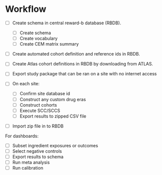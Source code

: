 # Workflow

- [ ] Create schema in central reward-b database (RBDB).
    - [ ] Create schema
    - [ ] Create vocabulary
    - [ ] Create CEM matrix summary

- [ ] Create automated cohort definition and reference ids in RBDB.
- [ ] Create Atlas cohort definitions in RBDB by downloading from ATLAS.
- [ ] Export study package that can be ran on a site with no internet access

- [ ] On each site:
    - [ ] Confirm site database id
    - [ ] Construct any custom drug eras
    - [ ] Construct cohorts
    - [ ] Execute SCC/SCCS
    - [ ] Export results to zipped CSV file
    
- [ ] Import zip file in to RBDB

For dashboards:

- [ ] Subset ingredient exposures or outcomes
- [ ] Select negative controls
- [ ] Export results to schema
- [ ] Run meta analysis
- [ ] Run calibration 
